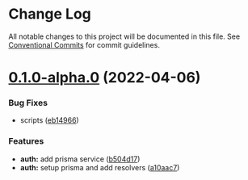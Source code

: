 # Change Log

All notable changes to this project will be documented in this file.
See [Conventional Commits](https://conventionalcommits.org) for commit guidelines.

# [0.1.0-alpha.0](https://github.com/dsoaress/microservices/compare/v0.0.1-alpha.0...v0.1.0-alpha.0) (2022-04-06)

### Bug Fixes

- scripts ([eb14966](https://github.com/dsoaress/microservices/commit/eb149666cec28e39f4bace9160be9eba74f3cb6e))

### Features

- **auth:** add prisma service ([b504d17](https://github.com/dsoaress/microservices/commit/b504d17b162e2841e4da0d92e5642119aa21d109))
- **auth:** setup prisma and add resolvers ([a10aac7](https://github.com/dsoaress/microservices/commit/a10aac75658e6a0b3ae524554180b35a902a5827))
